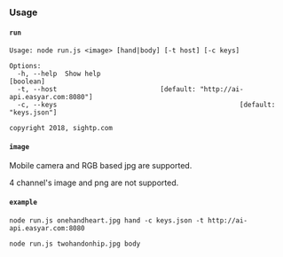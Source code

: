 ### Usage

#### `run`
```
Usage: node run.js <image> [hand|body] [-t host] [-c keys]

Options:
  -h, --help  Show help                                                [boolean]
  -t, --host                          [default: "http://ai-api.easyar.com:8080"]
  -c, --keys                                              [default: "keys.json"]

copyright 2018, sightp.com
```

#### `image`
Mobile camera and RGB based jpg are supported.

4 channel's image and png are not supported.

#### `example`
```
node run.js onehandheart.jpg hand -c keys.json -t http://ai-api.easyar.com:8080

node run.js twohandonhip.jpg body
```

